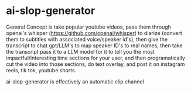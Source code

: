 # ai-slop-generator
General Concept is take popular youtube videos, pass them through openai's whisper (https://github.com/openai/whisper) to diarize (convert them to subtitles with associated voice/speaker id's), then give the transcript to chat gpt/LLM's to map speaker ID's to real names, then take the transcript pass it to a LLM model for it to tell you the most impactful/interesting time sections for your user, and then programatically cut the video into those sections, do text overlay, and post it on instagram reels, tik tok, youtube shorts.

ai-slop-generator is effectively an automatic clip channel
